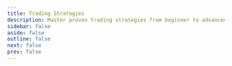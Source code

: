 ```yaml
---
title: Trading Strategies
description: Master proven trading strategies from beginner to advanced with practical implementation and risk rules.
sidebar: false
aside: false
outline: false
next: false
prev: false
---
```


<script setup>
import SectionIndex from '../.vitepress/components/SectionIndex.vue'
</script>

<SectionIndex
	title="Trading Strategies"
	description="Master proven trading strategies from beginner to advanced with practical implementation and risk rules."
	baseDir="/trading-strategies"
/>
